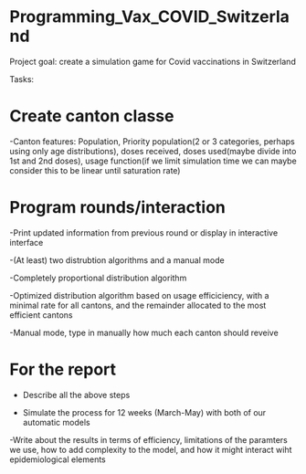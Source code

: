 # Programming_Vax_COVID_Switzerland

Project goal: create a simulation game for Covid vaccinations in Switzerland

Tasks:

# Create canton classe


-Canton features: Population, Priority population(2 or 3 categories, perhaps using only age distributions), doses received, doses used(maybe divide into 1st and 2nd doses), usage function(if we limit simulation time we can maybe consider this to be linear until saturation rate) 

# Program rounds/interaction

-Print updated information from previous round or display in interactive interface

-(At least) two distrubtion algorithms and a manual mode

-Completely proportional distribution algorithm

-Optimized distribution algorithm based on usage efficiciency, with a minimal rate for all cantons, and the remainder allocated to the most efficient cantons

-Manual mode, type in manually how much each canton should reveive

# For the report

- Describe all the above steps

- Simulate the process for 12 weeks (March-May) with both of our automatic models

-Write about the results in terms of efficiency, limitations of the paramters we use, how to add complexity to the model, and how it might interact wiht epidemiological elements
